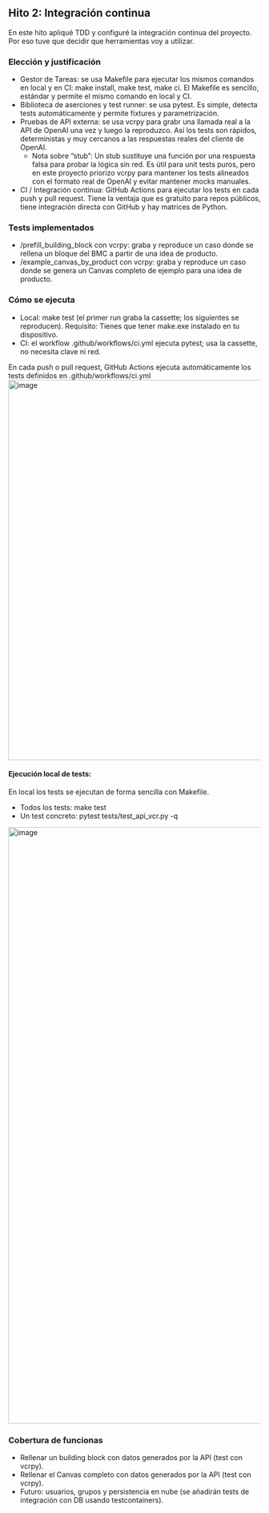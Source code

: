 ## Hito 2: Integración continua

En este hito apliqué TDD y configuré la integración continua del proyecto. Por eso tuve que decidir que herramientas voy a utilizar.
### Elección y justificación
- Gestor de Tareas: se usa Makefile para ejecutar los mismos comandos en local y en CI: make install, make test, make ci. El Makefile es sencillo, estándar y permite  el mismo comando en local y CI.
- Biblioteca de aserciones y test runner: se usa pytest. Es simple, detecta tests automáticamente y permite fixtures y parametrización.
- Pruebas de API externa: se usa vcrpy para grabr una llamada real a la API de OpenAI una vez y luego la reproduzco. Así los tests son rápidos, deterministas y muy cercanos a las respuestas reales del cliente de OpenAI.
  - Nota sobre “stub”: Un stub sustituye una función por una respuesta falsa para probar la lógica sin red. Es útil para unit tests puros, pero en este proyecto priorizo vcrpy para mantener los tests alineados con el formato real de OpenAI y evitar mantener mocks manuales.
- CI / Integración continua: GitHub Actions para ejecutar los tests en cada push y pull request. Tiene la ventaja que es gratuito para repos públicos, tiene integración directa con GitHub y hay matrices de Python.

### Tests implementados
- /prefill_building_block con vcrpy: graba y reproduce un caso donde se rellena un bloque del BMC a partir de una idea de producto.
- /example_canvas_by_product con vcrpy: graba y reproduce un caso donde se genera un Canvas completo de ejemplo para una idea de producto.

### Cómo se ejecuta
- Local: make test (el primer run graba la cassette; los siguientes se reproducen). Requisito: Tienes que tener make.exe instalado en tu dispositivo.
- CI: el workflow .github/workflows/ci.yml ejecuta pytest; usa la cassette, no necesita clave ni red.

En cada push o pull request, GitHub Actions ejecuta automáticamente los tests definidos en .github/workflows/ci.yml
<img width="2153" height="759" alt="image" src="https://github.com/user-attachments/assets/8d92bf92-97b2-4618-92e1-c27f468673b8" />

#### Ejecución local de tests:
En local los tests se ejecutan de forma sencilla con Makefile.
- Todos los tests: make test
- Un test concreto: pytest tests/test_api_vcr.py -q
<img width="2159" height="1191" alt="image" src="https://github.com/user-attachments/assets/48b523ea-204d-4df1-a30f-356faca68730" />

### Cobertura de funcionas
- Rellenar un building block con datos generados por la API (test con vcrpy).
- Rellenar el Canvas completo con datos generados por la API (test con vcrpy).
- Futuro: usuarios, grupos y persistencia en nube (se añadirán tests de integración con DB usando testcontainers).



